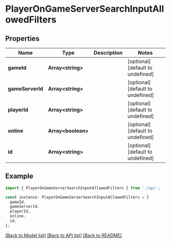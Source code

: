# PlayerOnGameServerSearchInputAllowedFilters

## Properties

| Name             | Type                     | Description | Notes                             |
| ---------------- | ------------------------ | ----------- | --------------------------------- |
| **gameId**       | **Array&lt;string&gt;**  |             | [optional] [default to undefined] |
| **gameServerId** | **Array&lt;string&gt;**  |             | [optional] [default to undefined] |
| **playerId**     | **Array&lt;string&gt;**  |             | [optional] [default to undefined] |
| **online**       | **Array&lt;boolean&gt;** |             | [optional] [default to undefined] |
| **id**           | **Array&lt;string&gt;**  |             | [optional] [default to undefined] |

## Example

```typescript
import { PlayerOnGameServerSearchInputAllowedFilters } from './api';

const instance: PlayerOnGameServerSearchInputAllowedFilters = {
  gameId,
  gameServerId,
  playerId,
  online,
  id,
};
```

[[Back to Model list]](../README.md#documentation-for-models) [[Back to API list]](../README.md#documentation-for-api-endpoints) [[Back to README]](../README.md)
